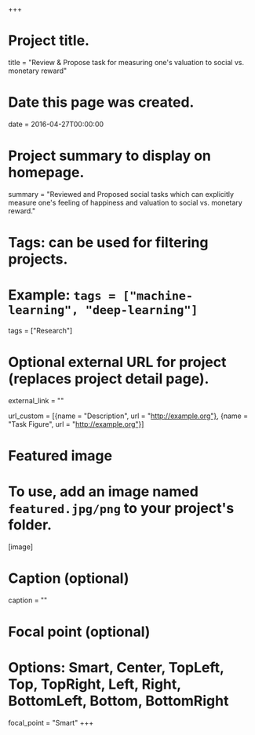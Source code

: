 +++
# Project title.
title = "Review & Propose task for measuring one's valuation to social vs. monetary reward"

# Date this page was created.
date = 2016-04-27T00:00:00

# Project summary to display on homepage.
summary = "Reviewed and Proposed social tasks which can explicitly measure one's feeling of happiness and valuation to social vs. monetary reward."

# Tags: can be used for filtering projects.
# Example: `tags = ["machine-learning", "deep-learning"]`
tags = ["Research"]

# Optional external URL for project (replaces project detail page).
external_link = ""

url_custom = [{name = "Description", url = "http://example.org"}, {name = "Task Figure", url = "http://example.org"}]

# Featured image
# To use, add an image named `featured.jpg/png` to your project's folder. 
[image]
  # Caption (optional)
  caption = ""

  # Focal point (optional)
  # Options: Smart, Center, TopLeft, Top, TopRight, Left, Right, BottomLeft, Bottom, BottomRight
  focal_point = "Smart"
+++
